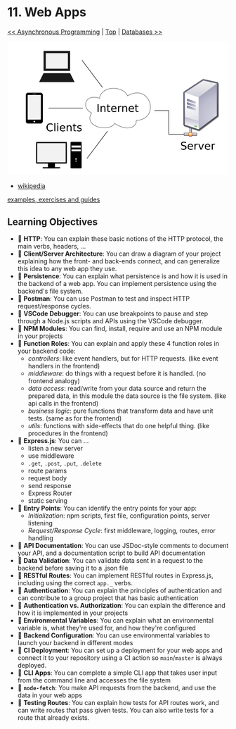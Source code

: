 # 11. Web Apps

[&lt;&lt; Asynchronous Programming](asynchronous-programming.md) \| [Top](./) \| [Databases &gt;&gt;](databases.md)

![client/server model](../.gitbook/assets/client-server-model.svg)

* [wikipedia](https://en.wikipedia.org/wiki/Client%E2%80%93server_model#/media/File:Client-server-model.svg)

[examples, exercises and guides](https://github.com/HackYourFutureBelgium/web-apps)

## Learning Objectives

* 🥚 **HTTP**: You can explain these basic notions of the HTTP protocol, the main verbs, headers, ...
* 🥚 **Client/Server Architecture**: You can draw a diagram of your project explaining how the front- and back-ends connect, and can generalize this idea to any web app they use.
* 🥚 **Persistence**: You can explain what persistence is and how it is used in the backend of a web app. You can implement persistence using the backend's file system.
* 🥚 **Postman**: You can use Postman to test and inspect HTTP request/response cycles.
* 🥚 **VSCode Debugger**: You can use breakpoints to pause and step through a Node.js scripts and APIs using the VSCode debugger.
* 🥚 **NPM Modules**: You can find, install, require and use an NPM module in your projects
* 🥚 **Function Roles**: You can explain and apply these 4 function roles in your backend code:
  * _controllers_: like event handlers, but for HTTP requests. \(like event handlers in the frontend\)
  * _middleware_: do things with a request before it is handled. \(no frontend analogy\)
  * _data access_: read/write from your data source and return the prepared data, in this module the data source is the file system. \(like api calls in the frontend\)
  * _business logic_: pure functions that transform data and have unit tests. \(same as for the frontend\)
  * _utils_: functions with side-effects that do one helpful thing. \(like procedures in the frontend\)
* 🥚 **Express.js**: You can ...
  * listen a new server
  * use middleware
  * `.get`, `.post`, `.put`, `.delete`
  * route params
  * request body
  * send response
  * Express Router
  * static serving
* 🥚 **Entry Points**: You can identify the entry points for your app:
  * _Initialization_: npm scripts, first file, configuration points, server listening
  * _Request/Response Cycle_: first middleware, logging, routes, error handling
* 🥚 **API Documentation**: You can use JSDoc-style comments to document your API, and a documentation script to build API documentation
* 🐣 **Data Validation**: You can validate data sent in a request to the backend before saving it to a .json file
* 🐣 **RESTful Routes**: You can implement RESTful routes in Express.js, including using the correct `app._` verbs.
* 🐣 **Authentication**: You can explain the principles of authentication and can contribute to a group project that has basic authentication
* 🐣 **Authentication vs. Authorization**: You can explain the difference and how it is implemented in your projects
* 🐣 **Environmental Variables**: You can explain what an environmental variable is, what they're used for, and how they're configured
* 🐣 **Backend Configuration**: You can use environmental variables to launch your backend in different modes
* 🐥 **CI Deployment**: You can set up a deployment for your web apps and connect it to your repository using a CI action so `main`/`master` is always deployed.
* 🐔 **CLI Apps**: You can complete a simple CLI app that takes user input from the command line and accesses the file system
* 🐔 **`node-fetch`**: You make API requests from the backend, and use the data in your web apps
* 🐔 **Testing Routes**: You can explain how tests for API routes work, and can write routes that pass given tests. You can also write tests for a route that already exists.

